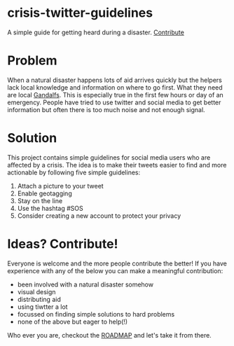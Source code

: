 # crisis-twitter-guidelines
A simple guide for getting heard during a disaster. [Contribute](https://github.com/betatim/crisis-twitter-guidelines/blob/master/README.md#ideas-contribute)

# Problem
When a natural disaster happens lots of aid arrives quickly but the helpers
lack local knowledge and information on where to go first. What they need are
local [Gandalfs](https://en.wikipedia.org/wiki/Gandalf). This is especially true
in the first few hours or day of an emergency. People have tried
to use twitter and social media to get better information but often there
is too much noise and not enough signal.


# Solution
This project contains simple guidelines for social media users who are affected by a
crisis. The idea is to make their tweets easier to find and more actionable by following
five simple guidelines:

1. Attach a picture to your tweet
2. Enable geotagging
3. Stay on the line
4. Use the hashtag #SOS
5. Consider creating a new account to protect your privacy


# Ideas? Contribute!

Everyone is welcome and the more people contribute the better! If you have
experience with any of the below you can make a meaningful contribution:

* been involved with a natural disaster somehow
* visual design
* distributing aid
* using tiwtter a lot
* focussed on finding simple solutions to hard problems
* none of the above but eager to help(!)

Who ever you are, checkout the [ROADMAP](https://github.com/betatim/crisis-twitter-guidelines/issues/1)
and let's take it from there.
